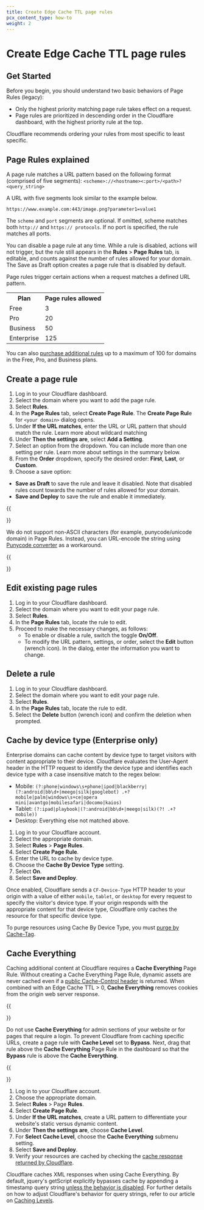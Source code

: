 ```yaml
---
title: Create Edge Cache TTL page rules
pcx_content_type: how-to
weight: 2
---
```


# Create Edge Cache TTL page rules

## Get Started

Before you begin, you should understand two basic behaviors of Page Rules (legacy):

- Only the highest priority matching page rule takes effect on a request.
- Page rules are prioritized in descending order in the Cloudflare dashboard, with the highest priority rule at the top.

Cloudflare recommends ordering your rules from most specific to least specific.

## Page Rules explained

A page rule matches a URL pattern based on the following format (comprised of five segments): `<scheme>://<hostname><:port>/<path>?<query_string>`

A URL with five segments look similar to the example below.

`https://www.example.com:443/image.png?parameter1=value1`

The `scheme` and `port` segments are optional. If omitted, scheme matches both `http://` and `https:// protocols`. If no port is specified, the rule matches all ports.

You can disable a page rule at any time. While a rule is disabled, actions will not trigger, but the rule still appears in the **Rules** > **Page Rules** tab, is editable, and counts against the number of rules allowed for your domain. The Save as Draft option creates a page rule that is disabled by default.

Page rules trigger certain actions when a request matches a defined URL pattern.

<table>
  <tbody>
    <th>Plan</th>
    <th>Page rules allowed</th>
    <tr>
      <td>Free</td>
      <td>3</td>
    </tr>
    <tr>
      <td>Pro</td>
      <td>20</td>
    </tr>
    <tr>
      <td>Business</td>
      <td>50</td>
    </tr>
    <tr>
      <td>Enterprise</td>
      <td>125</td>
    </tr>
  </tbody>
</table>

You can also [purchase additional rules](https://www.cloudflare.com/features-page-rules/) up to a maximum of 100 for domains in the Free, Pro, and Business plans.

## Create a page rule

1.  Log in to your Cloudflare dashboard.
2.  Select the domain where you want to add the page rule.
3.  Select **Rules**.
4.  In the **Page Rules** tab, select **Create Page Rule**. The **Create Page Rul**e for `<your domain>` dialog opens.
5.  Under **If the URL matches**, enter the URL or URL pattern that should match the rule. Learn more about wildcard matching
6.  Under **Then the settings are**, select **Add a Setting**.
7.  Select an option from the dropdown. You can include more than one setting per rule. Learn more about settings in the summary below.
8.  From the **Order** dropdown, specify the desired order: **First**, **Last**, or **Custom**.
9.  Choose a save option:

- **Save as Draft** to save the rule and leave it disabled. Note that disabled rules count towards the number of rules allowed for your domain.
- **Save and Deploy** to save the rule and enable it immediately.

{{<Aside type="note" header="Note">}}

We do not support non-ASCII characters (for example, punycode/unicode domain) in Page Rules. Instead, you can URL-encode the string using [Punycode converter](https://www.punycoder.com/) as a workaround.

{{</Aside>}}

## Edit existing page rules

1.  Log in to your Cloudflare dashboard.
2.  Select the domain where you want to edit your page rule.
3.  Select **Rules**.
4.  In the **Page Rules** tab, locate the rule to edit.
5.  Proceed to make the necessary changes, as follows:
    - To enable or disable a rule, switch the toggle **On/Off**.
    - To modify the URL pattern, settings, or order, select the **Edit** button (wrench icon). In the dialog, enter the information you want to change.

## Delete a rule

1.  Log in to your Cloudflare dashboard.
2.  Select the domain where you want to edit your page rule.
3.  Select **Rules**.
4.  In the **Page Rules** tab, locate the rule to edit.
5.  Select the **Delete** button (wrench icon) and confirm the deletion when prompted.

## Cache by device type (Enterprise only)

Enterprise domains can cache content by device type to target visitors with content appropriate to their device. Cloudflare evaluates the User-Agent header in the HTTP request to identify the device type and identifies each device type with a case insensitive match to the regex below:

- Mobile: `(?:phone|windows\s+phone|ipod|blackberry|(?:android|bb\d+|meego|silk|googlebot) .+? mobile|palm|windows\s+ce|opera mini|avantgo|mobilesafari|docomo|kaios)`
- Tablet: `(?:ipad|playbook|(?:android|bb\d+|meego|silk)(?! .+? mobile))`
- Desktop: Everything else not matched above.

1.  Log in to your Cloudflare account.
2.  Select the appropriate domain.
3.  Select **Rules** > **Page Rules**.
4.  Select **Create Page Rule**.
5.  Enter the URL to cache by device type.
6.  Choose the **Cache By Device Type** setting.
7.  Select **On**.
8.  Select **Save and Deploy**.

Once enabled, Cloudflare sends a `CF-Device-Type` HTTP header to your origin with a value of either `mobile`, `tablet`, or `desktop` for every request to specify the visitor's device type. If your origin responds with the appropriate content for that device type, Cloudflare only caches the resource for that specific device type.

To purge resources using Cache By Device Type, you must [purge by Cache-Tag](/cache/how-to/purge-cache/purge-by-tags/).

## Cache Everything

Caching additional content at Cloudflare requires a **Cache Everything** Page Rule. Without creating a Cache Everything Page Rule, dynamic assets are never cached even if a [public Cache-Control header](/cache/concepts/cache-control/) is returned. When combined with an Edge Cache TTL > 0, **Cache Everything** removes cookies from the origin web server response.

{{<Aside type="warning" header="Warning">}}

Do not use **Cache Everything** for admin sections of your website or for pages that require a login. To prevent Cloudflare from caching specific URLs, create a page rule with **Cache Level** set to **Bypass**. Next, drag that rule above the **Cache Everything** Page Rule in the dashboard so that the **Bypass** rule is above the **Cache Everything**.

{{</Aside>}}

1.  Log in to your Cloudflare account.
2.  Choose the appropriate domain.
3.  Select **Rules** > Page **Rules**.
4.  Select **Create Page Rule**.
5.  Under **If the URL matches**, create a URL pattern to differentiate your website's static versus dynamic content.
6.  Under **Then the settings are**, choose **Cache Level**.
7.  For **Select Cache Level**, choose the **Cache Everything** submenu setting.
8.  Select **Save and Deploy**.
9.  Verify your resources are cached by checking the [cache response returned by Cloudflare](/cache/concepts/cache-responses/).

Cloudflare caches XML responses when using Cache Everything. By default, jquery's getScript explicitly bypasses cache by appending a timestamp query string [unless the behavior is disabled](http://api.jquery.com/jQuery.getScript/). For further details on how to adjust Cloudflare's behavior for query strings, refer to our article on [Caching Levels](/cache/how-to/set-caching-levels/).
